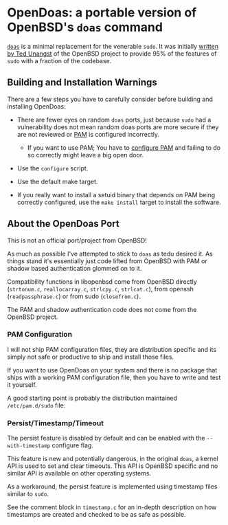 # OpenDoas: a portable version of OpenBSD's `doas` command

[`doas`](https://en.wikipedia.org/wiki/Doas) is a minimal replacement for the venerable `sudo`. It was
initially [written by Ted Unangst](http://www.tedunangst.com/flak/post/doas)
of the OpenBSD project to provide 95% of the features of `sudo` with a
fraction of the codebase.

## Building and Installation Warnings

There are a few steps you have to carefully consider before building and installing
OpenDoas:

* There are fewer eyes on random `doas` ports, just because `sudo` had a vulnerability
  does not mean random doas ports are more secure if they are not reviewed
  or [PAM](https://en.wikipedia.org/wiki/Pluggable_authentication_module) is configured incorrectly.
  * If you want to use PAM; You have to [configure PAM](#pam-configuration)
    and failing to do so correctly might leave a big open door.

* Use the `configure` script.
* Use the default make target.
* If you really want to install a setuid binary that depends on
  PAM being correctly configured, use the `make install` target
  to install the software.

## About the OpenDoas Port

This is not an official port/project from OpenBSD!

As much as possible I've attempted to stick to `doas` as tedu desired
it. As things stand it's essentially just code lifted from OpenBSD with
PAM or shadow based authentication glommed on to it.

Compatibility functions in libopenbsd come from OpenBSD directly
(`strtonum.c`, `reallocarray.c`, `strlcpy.c`, `strlcat.c`),
from openssh (`readpassphrase.c`) or from sudo (`closefrom.c`).

The PAM and shadow authentication code does not come from the OpenBSD project.

### PAM Configuration

I will not ship PAM configuration files, they are distribution specific and
its simply not safe or productive to ship and install those files.

If you want to use OpenDoas on your system and there is no package that
ships with a working PAM configuration file, then you have to write and
test it yourself.

A good starting point is probably the distribution maintained `/etc/pam.d/sudo`
file.

### Persist/Timestamp/Timeout

The persist feature is disabled by default and can be enabled with the
`--with-timestamp` configure flag.

This feature is new and potentially dangerous, in the original `doas`, a kernel API
is used to set and clear timeouts. This API is OpenBSD specific and no similar API
is available on other operating systems.

As a workaround, the persist feature is implemented using timestamp files
similar to `sudo`.

See the comment block in `timestamp.c` for an in-depth description on how
timestamps are created and checked to be as safe as possible.
